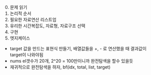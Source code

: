 0. 문제 읽기
1. 논리적 순서
2. 필요한 자료연산 리스트업
3. 유리한 시간복잡도, 자료형, 자료구조 선택
4. 구현
5. 엣지케이스
​
- target 값을 만드는 표현식 만들기, 배열값들을 +, - 로 연산했을 때 결과값이 target이 나와야됨
- nums el갯수가 20개, 2^20 = 100만이니까 완전탐색을 할수 있을듯
- 재귀적으로 완전탐색을 하자, bf(idx, total, list, target)